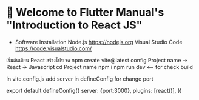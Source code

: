 # :wave: Welcome to Flutter Manual's "Introduction to React JS"

- Software Installation
Node.js https://nodejs.org
Visual Studio Code https://code.visualstudio.com/

เริ่มต้นเขียน React
สร้างโปรเจค
npm create vite@latest
config Project name -> React -> Javascript
cd Project name
npm i
npm run dev <-- for check build

In vite.config.js
add server in defineConfig for change port

export default defineConfig({
  server: {port:3000},
  plugins: [react()],
})

